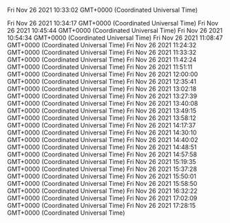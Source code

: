 Fri Nov 26 2021 10:33:02 GMT+0000 (Coordinated Universal Time)

Fri Nov 26 2021 10:34:17 GMT+0000 (Coordinated Universal Time)
Fri Nov 26 2021 10:45:44 GMT+0000 (Coordinated Universal Time)
Fri Nov 26 2021 10:54:34 GMT+0000 (Coordinated Universal Time)
Fri Nov 26 2021 11:08:47 GMT+0000 (Coordinated Universal Time)
Fri Nov 26 2021 11:24:32 GMT+0000 (Coordinated Universal Time)
Fri Nov 26 2021 11:33:32 GMT+0000 (Coordinated Universal Time)
Fri Nov 26 2021 11:42:24 GMT+0000 (Coordinated Universal Time)
Fri Nov 26 2021 11:51:11 GMT+0000 (Coordinated Universal Time)
Fri Nov 26 2021 12:00:00 GMT+0000 (Coordinated Universal Time)
Fri Nov 26 2021 12:35:41 GMT+0000 (Coordinated Universal Time)
Fri Nov 26 2021 13:02:18 GMT+0000 (Coordinated Universal Time)
Fri Nov 26 2021 13:27:39 GMT+0000 (Coordinated Universal Time)
Fri Nov 26 2021 13:40:08 GMT+0000 (Coordinated Universal Time)
Fri Nov 26 2021 13:49:15 GMT+0000 (Coordinated Universal Time)
Fri Nov 26 2021 13:58:12 GMT+0000 (Coordinated Universal Time)
Fri Nov 26 2021 14:17:37 GMT+0000 (Coordinated Universal Time)
Fri Nov 26 2021 14:30:10 GMT+0000 (Coordinated Universal Time)
Fri Nov 26 2021 14:40:02 GMT+0000 (Coordinated Universal Time)
Fri Nov 26 2021 14:48:51 GMT+0000 (Coordinated Universal Time)
Fri Nov 26 2021 14:57:58 GMT+0000 (Coordinated Universal Time)
Fri Nov 26 2021 15:19:35 GMT+0000 (Coordinated Universal Time)
Fri Nov 26 2021 15:37:28 GMT+0000 (Coordinated Universal Time)
Fri Nov 26 2021 15:50:01 GMT+0000 (Coordinated Universal Time)
Fri Nov 26 2021 15:58:50 GMT+0000 (Coordinated Universal Time)
Fri Nov 26 2021 16:32:22 GMT+0000 (Coordinated Universal Time)
Fri Nov 26 2021 17:02:09 GMT+0000 (Coordinated Universal Time)
Fri Nov 26 2021 17:28:15 GMT+0000 (Coordinated Universal Time)